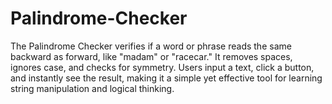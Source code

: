 # Palindrome-Checker
The Palindrome Checker verifies if a word or phrase reads the same backward as forward, like "madam" or "racecar." It removes spaces, ignores case, and checks for symmetry. Users input a text, click a button, and instantly see the result, making it a simple yet effective tool for learning string manipulation and logical thinking.
